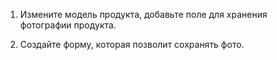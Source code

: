 1. Измените модель продукта, добавьте поле для хранения фотографии продукта.

2. Создайте форму, которая позволит сохранять фото.


